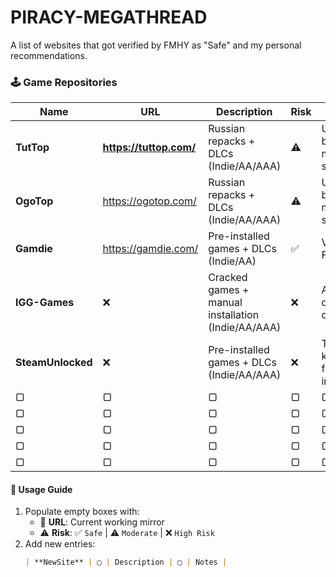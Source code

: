 # PIRACY-MEGATHREAD
A list of websites that got verified by FMHY as "Safe" and my personal recommendations.

### 🕹️ Game Repositories

| Name               | URL  | Description                          | Risk  | Notes                                   |
|--------------------|------|--------------------------------------|-------|-----------------------------------------|
| **TutTop**         |  **https://tuttop.com/**   | Russian repacks + DLCs (Indie/AA/AAA)          | ⚠️ | Unverified but moderately safe   |
| **OgoTop**         | https://ogotop.com/    | Russian repacks + DLCs (Indie/AA/AAA)         | ⚠️ | Unverified but moderately safe             |
| **Gamdie**         | https://gamdie.com/    | Pre-installed games + DLCs (Indie/AA)          | ✅ | Verified by FMHY           |
| **IGG-Games**      | ❌    | Cracked games + manual installation (Indie/AA/AAA)      | ❌ | Adwares; doxxing others          |
| **SteamUnlocked**     | ❌    |  Pre-installed games + DLCs (Indie/AA/AAA)                 |  ❌    | Trojans; keyloggers; fake installers         |
| ▢             | ▢         | ▢                            | ▢     | ▢                     |
| ▢             | ▢         | ▢                            | ▢     | ▢                     |
| ▢             | ▢         | ▢                            | ▢     | ▢                     |
| ▢             | ▢         | ▢                            | ▢     | ▢                     |
| ▢             | ▢         | ▢                            | ▢     | ▢                     |

#### 📝 **Usage Guide**  
1. Populate empty boxes with:  
   - 🔗 **URL**: Current working mirror  
   - ⚠️ **Risk**: ✅ `Safe` | ⚠️ `Moderate` | ❌ `High Risk`  
2. Add new entries:  
   ```markdown
   | **NewSite** | ▢ | Description | ▢ | Notes |
